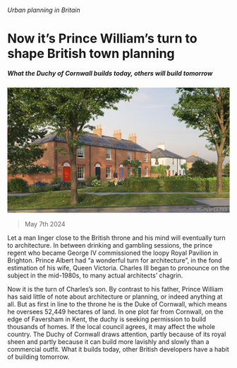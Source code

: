 ###### Urban planning in Britain

# Now it’s Prince William’s turn to shape British town planning 

##### What the Duchy of Cornwall builds today, others will build tomorrow 

![image](images/20240511_BRP002.jpg) 

> May 7th 2024 

Let a man linger close to the British throne and his mind will eventually turn to architecture. In between drinking and gambling sessions, the prince regent who became George IV commissioned the loopy Royal Pavilion in Brighton. Prince Albert had “a wonderful turn for architecture”, in the fond estimation of his wife, Queen Victoria. Charles III began to pronounce on the subject in the mid-1980s, to many actual architects’ chagrin. 

Now it is the turn of Charles’s son. By contrast to his father, Prince William has said little of note about architecture or planning, or indeed anything at all. But as first in line to the throne he is the Duke of Cornwall, which means he oversees 52,449 hectares of land. In one plot far from Cornwall, on the edge of Faversham in Kent, the duchy is seeking permission to build thousands of homes. If the local council agrees, it may affect the whole country. The Duchy of Cornwall draws attention, partly because of its royal sheen and partly because it can build more lavishly and slowly than a commercial outfit. What it builds today, other British developers have a habit of building tomorrow.

